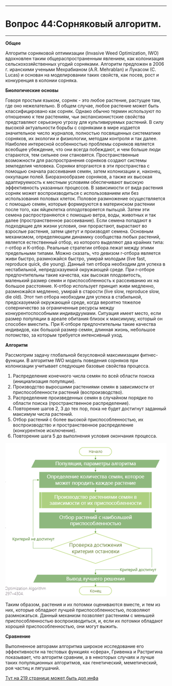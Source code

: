 ____
# Вопрос 44:Сорняковый алгоритм.
____
**Общее**

Алгоритм сорняковой оптимизации (Invasive Weed Optimization, IWO) вдохновлен таким общераспространенным явлением, как колонизация сельскохозяйственных угодий сорняками. Алгоритм предложен в 2006 г. иранскими учеными
Мехрабианом (A.R. Mehrablan) и Лукасом (С. Lucas) и основан на моделировании таких свойств, как посев, рост и конкуренция в колонии сорняка.

**Биологические основы**

Говоря простым языком, сорняк - это любое растение, растущее там, где оно
нежелательно. В общем случае, любое растение может быть классифицировано
как сорняк. Однако обычно термин используют по отношению к тем растениям,
чьи экспансионистские свойства представляют серьезную угрозу для культивируемых растений. В силу высокой актуальности борьбы с сорняками в мире
издается значительное число журналов, полностью посвященных систематике
сорняков, их экологии и физиологии, методам контроля и так далее.
Наиболее интересной особенностью проблемы сорняков является всеобщее
убеждение, что они всегда побеждают, и чем больше люди стараются, тем сильнее
они становятся. Пространственные возможности для распространения сорняков
создают системы земледелия человека. Сорняки вторгаются в эти пространства
с помощью сначала рассеивания семян, затем колонизации и, наконец, оккупации
полей. Биоразнообразие сорняков, а также их высокая адаптируемость к местным
условиям обеспечивают высокую эффективность указанных процессов.
В зависимости от вида растения сорняк может воспроизводиться с использованием или без использования половых клеток. Половое размножение осуществляется с помощью семян, которые формируются в материнском растении после того, как яйцеклетка оплодотворяется пыльцой. Затем эти семена распространяются с помощью ветра, воды, живoтных и так далее (пространственное
рассеивание). Если семена попадают в подходящие для жизни условия, они прорастают, вырастают во взрослые растения, затем цветут и производят семена.
Основным механизмом, определяющим динамику сообщества любых растений, является естественный отбор, из которого выделяют два крайних типа:
r-отбор и К-отбор. Реальные стратегии отбора лежат между этими предельными типами.
Можно сказать, что девизом r-отбора является живи быстро, размножайся быстро, умирай молодым (live fast, reproduce quick, die young). Данный
тип отбора необходим для успеха в нестабильной, непредсказуемой окружающей среде. При r-отборе предпочтительны такие качества, как высокая плодовитость, маленький размер семян и приспособленность к рассеиванию их
на большое расстояние.
К-отбор использует принцип живи медленно, размножайся медленно, умирай в старости (live slow, reproduce slow, die old). Этот тип отбора необходим
для успеха в стабильной, предсказуемой окружающей среде, когда вероятно
тяжелое соперничество за ограниченные ресурсы между конкурентоспособными индивидуумами. Ситуация имеет место, если размер популяции в ареале
обитания близок к максимуму, который он способен вместить. При К-отборе
предпочтительны такие качества индивидов, как большой размер семян, длинная жизнь, небольшое потомство, за которым требуется интенсивный уход.

**Алгоритм**

Рассмотрим задачу глобальной безусловной максимизации фитнес-функции. В алгоритме IWO модель поведения сорняков при колонизации учитывает
следующие базовые свойства процесса.

1. Распределение конечного числа семян по всей области поиска (инициализация популяции).
2. Производство выросшими растениями семян в зависимости от приспособленности растений (воспроизводство).
3. Распределение произведенных семян в случайном порядке по области поиска (пространственное распределение).
4. Повторение шагов 2, 3 до тех пор, пока не будет достигнут заданный максимум числа растений.
5. Отбор растений с более высокой приспособленностью, их воспроизводство и пространственное распределение (конкурентное исключение).
6. Повторение шага 5 до выполнения условия окончания процесса.

![](../resources/imgs/44.png)

Таким образом, растения и их потомки оцениваются вместе, и тем из них,
которые обладают лучшей приспособленностью, позволяют размножаться.
Данный механизм позволяет растениям с меньшей приспособленностью воспроизводиться, и, если их потомки обладают хорошей приспособленностью,
они могут выжить.

**Сравнение**

Выполненное авторами алгоритма широкое исследование его эффективности на тестовых функциях «сфера», Гривенка и Растригина показывает, что алгоритм сравним, а в некоторых случаях и лучше таких популяционных алгоритмов, как генетический, меметический, роя частиц и лягушачий.

[Тут на 219 странице может быть доп инфа](https://drive.google.com/file/d/1ie-M3meQxvY9oNwg7gMLADERLfHwwR7f/view?usp=sharing) 